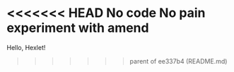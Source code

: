 <<<<<<< HEAD
No code No pain
experiment with amend
=======
Hello, Hexlet!
>>>>>>> parent of ee337b4 (README.md)
